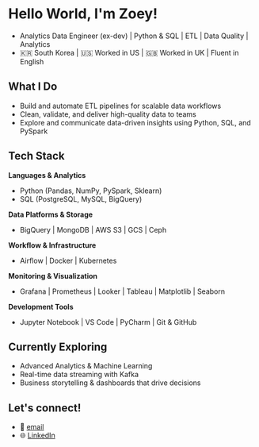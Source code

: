 # Hello World, I'm Zoey!

- Analytics Data Engineer (ex-dev) | Python & SQL | ETL | Data Quality | Analytics  
- 🇰🇷 South Korea | 🇺🇸 Worked in US | 🇬🇧 Worked in UK | Fluent in English

## What I Do
- Build and automate ETL pipelines for scalable data workflows  
- Clean, validate, and deliver high-quality data to teams  
- Explore and communicate data-driven insights using Python, SQL, and PySpark

## Tech Stack
**Languages & Analytics**  
- Python (Pandas, NumPy, PySpark, Sklearn)  
- SQL (PostgreSQL, MySQL, BigQuery)

**Data Platforms & Storage**  
- BigQuery | MongoDB | AWS S3 | GCS | Ceph

**Workflow & Infrastructure**  
- Airflow | Docker | Kubernetes

**Monitoring & Visualization**  
- Grafana | Prometheus | Looker | Tableau | Matplotlib | Seaborn

**Development Tools**  
- Jupyter Notebook | VS Code | PyCharm | Git & GitHub

## Currently Exploring
- Advanced Analytics & Machine Learning
- Real-time data streaming with Kafka
- Business storytelling & dashboards that drive decisions

## Let's connect!
- 📧 [email](olozl1228@gmail.com)
- 🌐 [LinkedIn](https://linkedin.com/in/eunjilee)

